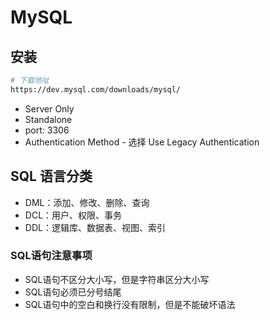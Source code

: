# MySQL

## 安装

```sh
# 下载地址
https://dev.mysql.com/downloads/mysql/
```

- Server Only
- Standalone
- port: 3306
- Authentication Method - 选择 Use Legacy Authentication

## SQL 语言分类

- DML：添加、修改、删除、查询
- DCL：用户、权限、事务
- DDL：逻辑库、数据表、视图、索引

### SQL语句注意事项

- SQL语句不区分大小写，但是字符串区分大小写
- SQL语句必须已分号结尾
- SQL语句中的空白和换行没有限制，但是不能破坏语法
